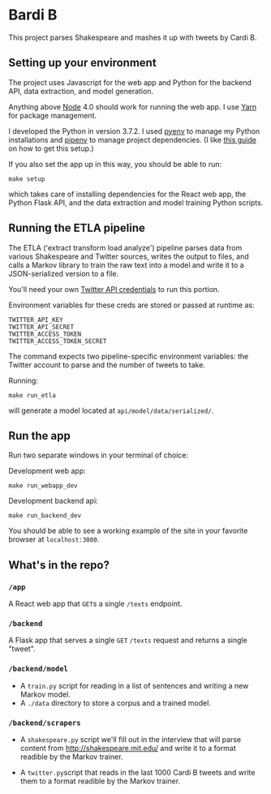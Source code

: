 # Bardi B

This project parses Shakespeare and mashes it up with tweets by Cardi B.

## Setting up your environment

The project uses Javascript for the web app and Python for the backend API, data extraction, and model generation.

Anything above [Node](https://nodejs.org/en/download/) 4.0 should work for running the web app. I use [Yarn](https://yarnpkg.com/lang/en/docs/install/#mac-stable) for package management.

I developed the Python in version 3.7.2. I used [pyenv](https://github.com/pyenv/pyenv) to manage my Python installations and [pipenv](https://docs.pipenv.org/en/latest/install/) to manage project dependencies. (I like [this guide](https://hackernoon.com/reaching-python-development-nirvana-bb5692adf30c) on how to get this setup.)


If you also set the app up in this way, you should be able to run:

```
make setup
```

which takes care of installing dependencies for the React web app, the Python Flask API, and the data extraction and model training Python scripts.

## Running the ETLA pipeline

The ETLA ('extract transform load analyze') pipeline parses data from various Shakespeare and Twitter sources, writes the output to files, and calls a Markov library to train the raw text into a model and write it to a JSON-serialized version to a file.

You'll need your own [Twitter API credentials](https://developer.twitter.com/en/apply-for-access.html) to run this portion.

Environment variables for these creds are stored or passed at runtime as: 

```
TWITTER_API_KEY
TWITTER_API_SECRET
TWITTER_ACCESS_TOKEN
TWITTER_ACCESS_TOKEN_SECRET
```


The command expects two pipeline-specific environment variables: the Twitter account to parse and the number of tweets to take.

Running:

```
make run_etla
```

will generate a model located at `api/model/data/serialized/`.

## Run the app

Run two separate windows in your terminal of choice:

Development web app:
```
make run_webapp_dev
```

Development backend api:

```
make run_backend_dev
```

You should be able to see a working example of the site in your favorite browser at `localhost:3000`.

## What's in the repo?

### `/app`
A React web app that `GET`s a single `/texts` endpoint.

### `/backend`
A Flask app that serves a single `GET` `/texts` request and returns a single "tweet".

### `/backend/model`
* A `train.py` script for reading in a list of sentences and writing a new Markov model.
* A `./data` directory to store a corpus and a trained model.


### `/backend/scrapers`

* A `shakespeare.py` script we'll fill out in the interview that will parse content from http://shakespeare.mit.edu/ and write it to a format readible by the Markov trainer.

* A `twitter.py`script that reads in the last 1000 Cardi B tweets and write them to a format readible by the Markov trainer.

